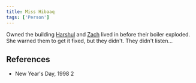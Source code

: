 ```yaml
---
title: Miss Hibaaq
tags: ['Person']
---
```

Owned the building [Harshul](/_wiki/harshul.md) and [Zach](/_wiki/zach.md) lived in before their boiler exploded. She warned them to get it fixed, but they didn't. They didn't listen...

## References
- New Year's Day, 1998 2
